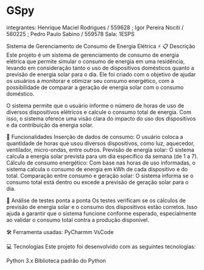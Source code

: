 # GSpy
integrantes: Henrique Maciel Rodrigues / 559628 ; Igor Pereira Nociti / 560225 ; Pedro Paulo Sabino / 559578
Sala: 1ESPS


Sistema de Gerenciamento de Consumo de Energia Elétrica ⚡
📋 Descrição Este projeto é um sistema de gerenciamento de consumo de energia elétrica que permite simular o consumo de energia em uma residência, levando em consideração tanto o uso de dispositivos domésticos quanto a previsão de energia solar para o dia. Ele foi criado com o objetivo de ajudar os usuários a monitorar e otimizar seu consumo energético, com a possibilidade de comparar a geração de energia solar com o consumo doméstico.

O sistema permite que o usuário informe o número de horas de uso de diversos dispositivos elétricos e calcule o consumo total de energia. Com isso, o sistema oferece uma visão clara do impacto do uso dos dispositivos e da contribuição da energia solar.

🎯 Funcionalidades Inserção de dados de consumo: O usuário coloca a quantidade de horas que usou diversos dispositivos, como luz, aquecedor, ventilador, micro-ondas, entre outros. Previsão de energia solar: O sistema calcula a energia solar prevista para um dia específico da semana (de 1 a 7). Cálculo de consumo energético: Com base nas horas de uso informadas, o sistema calcula o consumo de energia em kWh de cada dispositivo e do total. Comparação entre consumo e geração solar: O sistema informa se o consumo total está dentro ou excede a previsão de geração solar para o dia.

🔩 Análise de testes ponta a ponta
Os testes verificam se os cálculos de previsão de energia solar e o consumo dos dispositivos estão corretos. Isso ajuda a garantir que o sistema funcione conforme esperado, especialmente ao validar o consumo total contra a produção disponível.

🛠️ Ferramenta usadas:
PyCharmm 
VsCode


💻 Tecnologias Este projeto foi desenvolvido com as seguintes tecnologias:

Python 3.x Biblioteca padrão do Python  
